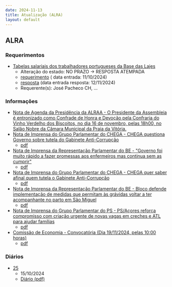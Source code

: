 ```yaml
---
date: 2024-11-13
title: Atualização (ALRA)
layout: default
---
```

## ALRA

### Requerimentos

* [Tabelas salariais dos trabalhadores portugueses da Base das Lajes](http://base.alra.pt:82/4DACTION/w_pesquisa_registo/4/8552)
  * Alteração do estado: NO PRAZO → RESPOSTA ATEMPADA
  * [requerimento](http://base.alra.pt:82/Doc_Req/XIIIreque179.pdf) ( data entrada: 11/10/2024)
  * [resposta](http://base.alra.pt:82/Doc_Req/XIIIrequeresp179.pdf) (data entrada resposta: 12/11/2024)
  * Requerente(s): José Pacheco CH, ...

### Informações

* [Nota de Agenda da Presidência da ALRAA - O Presidente da Assembleia é entronizado como Confrade de Honra e Devoção pela Confraria do Vinho Verdelho dos Biscoitos, no dia 16 de novembro, pelas 18h00, no Salão Nobre da Câmara Municipal da Praia da Vitória.](http://base.alra.pt:82/4DACTION/w_pesquisa_registo/8/20608)
* [Nota de Imprensa do Grupo Parlamentar do CHEGA - CHEGA questiona Governo sobre tutela do Gabinete Anti-Corrupção](http://base.alra.pt:82/4DACTION/w_pesquisa_registo/8/20609)
  * [pdf](http://base.alra.pt:82/Doc_Noticias/NI20609.pdf)
* [Nota de Imprensa da Representação Parlamentar do BE - "Governo foi muito rápido a fazer promessas aos enfermeiros mas continua sem as cumprir"](http://base.alra.pt:82/4DACTION/w_pesquisa_registo/8/20603)
  * [pdf](http://base.alra.pt:82/Doc_Noticias/NI20603.pdf)
* [Nota de Imprensa do Grupo Parlamentar do CHEGA - CHEGA quer saber afinal quem tutela o Gabinete Anti-Corrupção](http://base.alra.pt:82/4DACTION/w_pesquisa_registo/8/20604)
  * [pdf](http://base.alra.pt:82/Doc_Noticias/NI20604.pdf)
* [Nota de Imprensa da Representação Parlamentar do BE - Bloco defende implementação de medidas que permitam às grávidas voltar a ter acompanhante no parto em São Miguel](http://base.alra.pt:82/4DACTION/w_pesquisa_registo/8/20605)
  * [pdf](http://base.alra.pt:82/Doc_Noticias/NI20605.pdf)
* [Nota de Imprensa do Grupo Parlamentar do PS - PS/Açores reforça compromisso com criação urgente de novas vagas em creches e ATL para ajudar famílias](http://base.alra.pt:82/4DACTION/w_pesquisa_registo/8/20606)
  * [pdf](http://base.alra.pt:82/Doc_Noticias/NI20606.pdf)
* [Comissão de Economia - Convocatória (Dia 19/11/2024, pelas 10:00 horas)](http://base.alra.pt:82/4DACTION/w_pesquisa_registo/8/20607)
  * [pdf](http://base.alra.pt:82/Doc_Noticias/NI20607.pdf)

### Diários

* [25](http://base.alra.pt:82/4DACTION/w_pesquisa_registo/10/2805)
  * 15/10/2024
  * [Diário (pdf)](http://base.alra.pt:82/Diario/XIII25.pdf)
